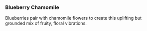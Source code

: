 <h3 class="panels--title green"><b>Blueberry Chamomile</b></h3>

Blueberries pair with chamomile flowers to create this uplifting but grounded mix of fruity, floral vibrations.
